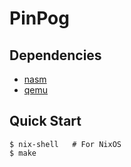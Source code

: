 # PinPog

## Dependencies

- [nasm]
- [qemu]

## Quick Start

```console
$ nix-shell   # For NixOS
$ make
```

[nasm]: https://www.nasm.org/
[qemu]: https://www.qemu.org/
